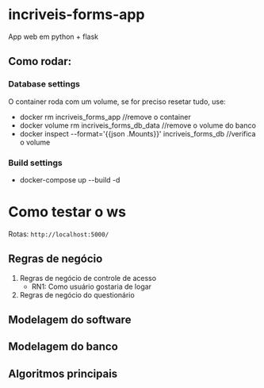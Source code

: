 # incriveis-forms-app

App web em python + flask

## Como rodar:

### Database settings

O container roda com um volume, se for preciso resetar tudo, use:

- docker rm incriveis_forms_app //remove o container
- docker volume rm incriveis_forms_db_data //remove o volume do banco
- docker inspect --format='{{json .Mounts}}' incriveis_forms_db //verifica o volume

### Build settings

- docker-compose up --build -d

# Como testar o ws

Rotas: `http://localhost:5000/`


## Regras de negócio

1. Regras de negócio de controle de acesso
   - RN1: Como usuário gostaria de logar   
2. Regras de negócio do questionário

## Modelagem do software

## Modelagem do banco

## Algoritmos principais
